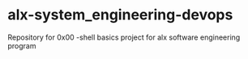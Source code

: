 # alx-system_engineering-devops
Repository for 0x00 -shell basics project for alx software engineering program
